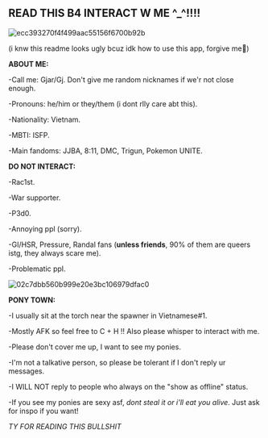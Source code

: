 READ THIS B4 INTERACT W ME ^_^!!!!
-

![ecc393270f4f499aac55156f6700b92b](https://github.com/user-attachments/assets/63ff7286-f0a7-4518-8dda-35547c581241)

(i knw this readme looks ugly bcuz idk how to use this app, forgive me🤲)

**ABOUT ME:**

-Call me: Gjar/Gj. Don't give me random nicknames if we'r not close enough.

-Pronouns: he/him or they/them (i dont rlly care abt this).

-Nationality: Vietnam.

-MBTI: ISFP.

-Main fandoms: JJBA, 8:11, DMC, Trigun, Pokemon UNITE.

**DO NOT INTERACT:**

-Rac1st.

-War supporter.

-P3d0.

-Annoying ppl (sorry).

-GI/HSR, Pressure, Randal fans (**unless friends**, 90% of them are queers istg, they always scare me).

-Problematic ppl.

![02c7dbb560b999e20e3bc106979dfac0](https://github.com/user-attachments/assets/2a84458a-3e65-4b4f-8258-10225bd28b65)

**PONY TOWN:**

-I usually sit at the torch near the spawner in Vietnamese#1.

-Mostly AFK so feel free to C + H !! Also please whisper to interact with me.

-Please don't cover me up, I want to see my ponies.

-I'm not a talkative person, so please be tolerant if I don't reply ur messages.

-I WILL NOT reply to people who always on the "show as offline" status.

-If you see my ponies are sexy asf, *dont steal it or i'll eat you alive*. Just ask for inspo if you want!

*TY FOR READING THIS BULLSHIT*
